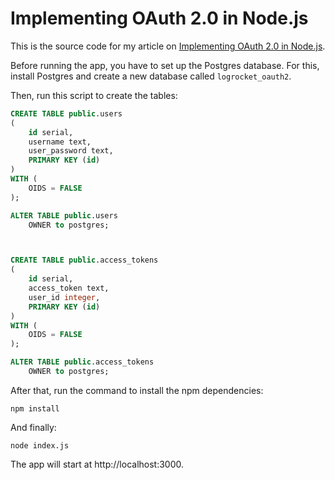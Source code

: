 # Implementing OAuth 2.0 in Node.js

This is the source code for my article on [Implementing OAuth 2.0 in Node.js](https://blog.logrocket.com/implementing-oauth-2-0-in-node-js/).

Before running the app, you have to set up the Postgres database. For this, install Postgres and create a new database called `logrocket_oauth2`.

Then, run this script to create the tables:

```sql
CREATE TABLE public.users
(
    id serial,
    username text,
    user_password text,
    PRIMARY KEY (id)
)
WITH (
    OIDS = FALSE
);

ALTER TABLE public.users
    OWNER to postgres;



CREATE TABLE public.access_tokens
(
    id serial,
    access_token text,
    user_id integer,
    PRIMARY KEY (id)
)
WITH (
    OIDS = FALSE
);

ALTER TABLE public.access_tokens
    OWNER to postgres;
```

After that, run the command to install the npm dependencies:

```
npm install
```

And finally:

```
node index.js
```

The app will start at http://localhost:3000.
